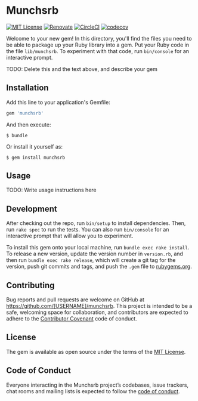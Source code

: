 Munchsrb
========

[![MIT License](http://img.shields.io/badge/license-MIT-blue.svg?style=flat-square)][license]
[![Renovate](https://badges.renovateapi.com/github/paveg/munchsrb)][renovate]
[![CircleCI](https://circleci.com/gh/paveg/munchsrb.svg?style=svg&circle-token=d9adfa363e47070777441c9f94f9401b070a2a36)][circleci]
[![codecov](https://codecov.io/gh/paveg/munchsrb/branch/master/graph/badge.svg)][codecov]

[license]: https://github.com/paveg/munchsrb/blob/master/LICENSE
[renovate]: https://github.com/renovatebot/renovate
[circleci]: https://circleci.com/gh/paveg/munchsrb
[codecov]: https://codecov.io/gh/paveg/munchsrb

Welcome to your new gem! In this directory, you'll find the files you need to be able to package up your Ruby library into a gem. Put your Ruby code in the file `lib/munchsrb`. To experiment with that code, run `bin/console` for an interactive prompt.

TODO: Delete this and the text above, and describe your gem

## Installation

Add this line to your application's Gemfile:

```ruby
gem 'munchsrb'
```

And then execute:

    $ bundle

Or install it yourself as:

    $ gem install munchsrb

## Usage

TODO: Write usage instructions here

## Development

After checking out the repo, run `bin/setup` to install dependencies. Then, run `rake spec` to run the tests. You can also run `bin/console` for an interactive prompt that will allow you to experiment.

To install this gem onto your local machine, run `bundle exec rake install`. To release a new version, update the version number in `version.rb`, and then run `bundle exec rake release`, which will create a git tag for the version, push git commits and tags, and push the `.gem` file to [rubygems.org](https://rubygems.org).

## Contributing

Bug reports and pull requests are welcome on GitHub at https://github.com/[USERNAME]/munchsrb. This project is intended to be a safe, welcoming space for collaboration, and contributors are expected to adhere to the [Contributor Covenant](http://contributor-covenant.org) code of conduct.

## License

The gem is available as open source under the terms of the [MIT License](https://opensource.org/licenses/MIT).

## Code of Conduct

Everyone interacting in the Munchsrb project’s codebases, issue trackers, chat rooms and mailing lists is expected to follow the [code of conduct](https://github.com/[USERNAME]/munchsrb/blob/master/CODE_OF_CONDUCT.md).
